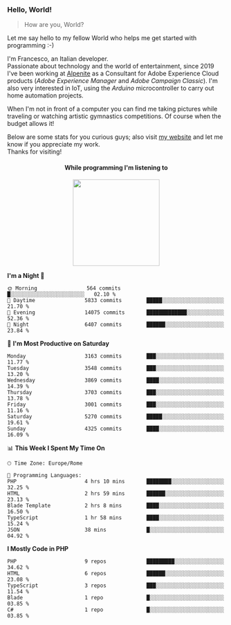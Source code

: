 ### Hello, World!

> How are you, World?

Let me say hello to my fellow World who helps me get started with programming :-)

I'm Francesco, an Italian developer.  
Passionate about technology and the world of entertainment, since 2019 I've been working at [Alpenite](https://www.alpenite.com) as a Consultant for Adobe Experience Cloud products (*Adobe Experience Manager* and *Adobe Campaign Classic*). I'm also very interested in IoT, using the *Arduino* microcontroller to carry out home automation projects.

When I'm not in front of a computer you can find me taking pictures while traveling or watching artistic gymnastics competitions. Of course when the budget allows it!

Below are some stats for you curious guys; also visit [my website](https://www.francescorega.eu) and let me know if you appreciate my work.  
Thanks for visiting!

<div align="center">
  <h4>While programming I'm listening to</h4>
  <a href="https://apps.francescorega.eu/now-playing/11147232609" target="_blank"><img src="https://apps.francescorega.eu/now-playing/11147232609" width="200"></a>
</div>

<!--START_SECTION:waka-->
**I'm a Night 🦉** 

```text
🌞 Morning                564 commits         █░░░░░░░░░░░░░░░░░░░░░░░░   02.10 % 
🌆 Daytime                5833 commits        █████░░░░░░░░░░░░░░░░░░░░   21.70 % 
🌃 Evening                14075 commits       █████████████░░░░░░░░░░░░   52.36 % 
🌙 Night                  6407 commits        ██████░░░░░░░░░░░░░░░░░░░   23.84 % 
```
📅 **I'm Most Productive on Saturday** 

```text
Monday                   3163 commits        ███░░░░░░░░░░░░░░░░░░░░░░   11.77 % 
Tuesday                  3548 commits        ███░░░░░░░░░░░░░░░░░░░░░░   13.20 % 
Wednesday                3869 commits        ████░░░░░░░░░░░░░░░░░░░░░   14.39 % 
Thursday                 3703 commits        ███░░░░░░░░░░░░░░░░░░░░░░   13.78 % 
Friday                   3001 commits        ███░░░░░░░░░░░░░░░░░░░░░░   11.16 % 
Saturday                 5270 commits        █████░░░░░░░░░░░░░░░░░░░░   19.61 % 
Sunday                   4325 commits        ████░░░░░░░░░░░░░░░░░░░░░   16.09 % 
```


📊 **This Week I Spent My Time On** 

```text
🕑︎ Time Zone: Europe/Rome

💬 Programming Languages: 
PHP                      4 hrs 10 mins       ████████░░░░░░░░░░░░░░░░░   32.25 % 
HTML                     2 hrs 59 mins       ██████░░░░░░░░░░░░░░░░░░░   23.13 % 
Blade Template           2 hrs 8 mins        ████░░░░░░░░░░░░░░░░░░░░░   16.50 % 
TypeScript               1 hr 58 mins        ████░░░░░░░░░░░░░░░░░░░░░   15.24 % 
JSON                     38 mins             █░░░░░░░░░░░░░░░░░░░░░░░░   04.92 % 
```

**I Mostly Code in PHP** 

```text
PHP                      9 repos             █████████░░░░░░░░░░░░░░░░   34.62 % 
HTML                     6 repos             ██████░░░░░░░░░░░░░░░░░░░   23.08 % 
TypeScript               3 repos             ███░░░░░░░░░░░░░░░░░░░░░░   11.54 % 
Blade                    1 repo              █░░░░░░░░░░░░░░░░░░░░░░░░   03.85 % 
C#                       1 repo              █░░░░░░░░░░░░░░░░░░░░░░░░   03.85 % 
```




<!--END_SECTION:waka-->
